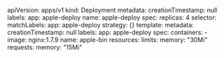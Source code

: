 apiVersion: apps/v1
kind: Deployment
metadata:
  creationTimestamp: null
  labels:
    app: apple-deploy
  name: apple-deploy
spec:
  replicas: 4
  selector:
    matchLabels:
      app: apple-deploy
  strategy: {}
  template:
    metadata:
      creationTimestamp: null
      labels:
        app: apple-deploy
    spec:
      containers:
      - image: nginx:1.7.9
        name: apple-bin
        resources:
          limits:
            memory: "30Mi"
          requests:
            memory: "15Mi"
